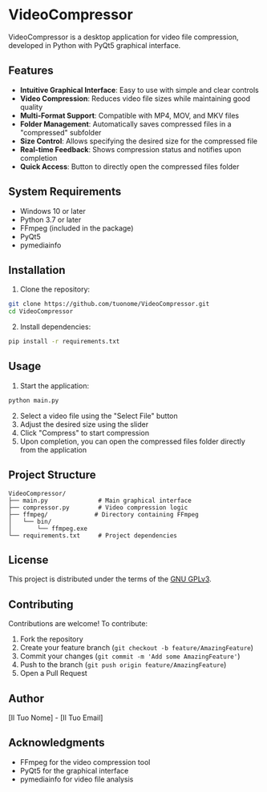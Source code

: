 # VideoCompressor

VideoCompressor is a desktop application for video file compression, developed in Python with PyQt5 graphical interface.

## Features

- **Intuitive Graphical Interface**: Easy to use with simple and clear controls
- **Video Compression**: Reduces video file sizes while maintaining good quality
- **Multi-Format Support**: Compatible with MP4, MOV, and MKV files
- **Folder Management**: Automatically saves compressed files in a "compressed" subfolder
- **Size Control**: Allows specifying the desired size for the compressed file
- **Real-time Feedback**: Shows compression status and notifies upon completion
- **Quick Access**: Button to directly open the compressed files folder

## System Requirements

- Windows 10 or later
- Python 3.7 or later
- FFmpeg (included in the package)
- PyQt5
- pymediainfo

## Installation

1. Clone the repository:

```bash
git clone https://github.com/tuonome/VideoCompressor.git
cd VideoCompressor
```

2. Install dependencies:

```bash
pip install -r requirements.txt
```

## Usage

1. Start the application:

```bash
python main.py
```

2. Select a video file using the "Select File" button
3. Adjust the desired size using the slider
4. Click "Compress" to start compression
5. Upon completion, you can open the compressed files folder directly from the application

## Project Structure

```
VideoCompressor/
├── main.py              # Main graphical interface
├── compressor.py        # Video compression logic
├── ffmpeg/             # Directory containing FFmpeg
│   └── bin/
│       └── ffmpeg.exe
└── requirements.txt     # Project dependencies
```

## License

This project is distributed under the terms of the [GNU GPLv3](LICENSE).

## Contributing

Contributions are welcome! To contribute:

1. Fork the repository
2. Create your feature branch (`git checkout -b feature/AmazingFeature`)
3. Commit your changes (`git commit -m 'Add some AmazingFeature'`)
4. Push to the branch (`git push origin feature/AmazingFeature`)
5. Open a Pull Request

## Author

[Il Tuo Nome] - [Il Tuo Email]

## Acknowledgments

- FFmpeg for the video compression tool
- PyQt5 for the graphical interface
- pymediainfo for video file analysis
